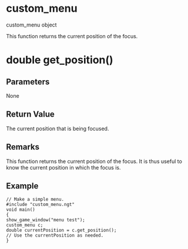 # custom_menu

custom_menu object

  


This function returns the current position of the focus.

# double get_position()

## Parameters

None

## Return Value

The current position that is being focused.

## Remarks

This function returns the current position of the focus. It is thus useful to know the current position in which the focus is.

## Example
    
    
    // Make a simple menu.
    #include "custom_menu.ngt"
    void main()
    {
    show_game_window("menu test");
    custom_menu c;
    double currentPosition = c.get_position();
    // Use the currentPosition as needed.
    }
    

